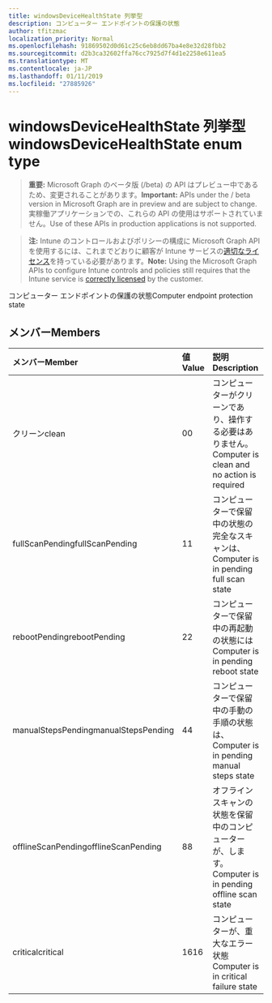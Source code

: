 ```yaml
---
title: windowsDeviceHealthState 列挙型
description: コンピューター エンドポイントの保護の状態
author: tfitzmac
localization_priority: Normal
ms.openlocfilehash: 91869502d0d61c25c6eb8dd67ba4e8e32d28fbb2
ms.sourcegitcommit: d2b3ca32602ffa76cc7925d7f4d1e2258e611ea5
ms.translationtype: MT
ms.contentlocale: ja-JP
ms.lasthandoff: 01/11/2019
ms.locfileid: "27885926"
---
```

# <a name="windowsdevicehealthstate-enum-type"></a><span data-ttu-id="da7cc-103">windowsDeviceHealthState 列挙型</span><span class="sxs-lookup"><span data-stu-id="da7cc-103">windowsDeviceHealthState enum type</span></span>

> <span data-ttu-id="da7cc-104">**重要:** Microsoft Graph のベータ版 (/beta) の API はプレビュー中であるため、変更されることがあります。</span><span class="sxs-lookup"><span data-stu-id="da7cc-104">**Important:** APIs under the / beta version in Microsoft Graph are in preview and are subject to change.</span></span> <span data-ttu-id="da7cc-105">実稼働アプリケーションでの、これらの API の使用はサポートされていません。</span><span class="sxs-lookup"><span data-stu-id="da7cc-105">Use of these APIs in production applications is not supported.</span></span>

> <span data-ttu-id="da7cc-106">**注:** Intune のコントロールおよびポリシーの構成に Microsoft Graph API を使用するには、これまでどおりに顧客が Intune サービスの[適切なライセンス](https://go.microsoft.com/fwlink/?linkid=839381)を持っている必要があります。</span><span class="sxs-lookup"><span data-stu-id="da7cc-106">**Note:** Using the Microsoft Graph APIs to configure Intune controls and policies still requires that the Intune service is [correctly licensed](https://go.microsoft.com/fwlink/?linkid=839381) by the customer.</span></span>

<span data-ttu-id="da7cc-107">コンピューター エンドポイントの保護の状態</span><span class="sxs-lookup"><span data-stu-id="da7cc-107">Computer endpoint protection state</span></span>
## <a name="members"></a><span data-ttu-id="da7cc-108">メンバー</span><span class="sxs-lookup"><span data-stu-id="da7cc-108">Members</span></span>
|<span data-ttu-id="da7cc-109">メンバー</span><span class="sxs-lookup"><span data-stu-id="da7cc-109">Member</span></span>|<span data-ttu-id="da7cc-110">値</span><span class="sxs-lookup"><span data-stu-id="da7cc-110">Value</span></span>|<span data-ttu-id="da7cc-111">説明</span><span class="sxs-lookup"><span data-stu-id="da7cc-111">Description</span></span>|
|:---|:---|:---|
|<span data-ttu-id="da7cc-112">クリーン</span><span class="sxs-lookup"><span data-stu-id="da7cc-112">clean</span></span>|<span data-ttu-id="da7cc-113">0</span><span class="sxs-lookup"><span data-stu-id="da7cc-113">0</span></span>|<span data-ttu-id="da7cc-114">コンピューターがクリーンであり、操作する必要はありません。</span><span class="sxs-lookup"><span data-stu-id="da7cc-114">Computer is clean and no action is required</span></span>|
|<span data-ttu-id="da7cc-115">fullScanPending</span><span class="sxs-lookup"><span data-stu-id="da7cc-115">fullScanPending</span></span>|<span data-ttu-id="da7cc-116">1</span><span class="sxs-lookup"><span data-stu-id="da7cc-116">1</span></span>|<span data-ttu-id="da7cc-117">コンピューターで保留中の状態の完全なスキャンは、</span><span class="sxs-lookup"><span data-stu-id="da7cc-117">Computer is in pending full scan state</span></span>|
|<span data-ttu-id="da7cc-118">rebootPending</span><span class="sxs-lookup"><span data-stu-id="da7cc-118">rebootPending</span></span>|<span data-ttu-id="da7cc-119">2</span><span class="sxs-lookup"><span data-stu-id="da7cc-119">2</span></span>|<span data-ttu-id="da7cc-120">コンピューターで保留中の再起動の状態には</span><span class="sxs-lookup"><span data-stu-id="da7cc-120">Computer is in pending reboot state</span></span>|
|<span data-ttu-id="da7cc-121">manualStepsPending</span><span class="sxs-lookup"><span data-stu-id="da7cc-121">manualStepsPending</span></span>|<span data-ttu-id="da7cc-122">4</span><span class="sxs-lookup"><span data-stu-id="da7cc-122">4</span></span>|<span data-ttu-id="da7cc-123">コンピューターで保留中の手動の手順の状態は、</span><span class="sxs-lookup"><span data-stu-id="da7cc-123">Computer is in pending manual steps state</span></span>|
|<span data-ttu-id="da7cc-124">offlineScanPending</span><span class="sxs-lookup"><span data-stu-id="da7cc-124">offlineScanPending</span></span>|<span data-ttu-id="da7cc-125">8</span><span class="sxs-lookup"><span data-stu-id="da7cc-125">8</span></span>|<span data-ttu-id="da7cc-126">オフライン スキャンの状態を保留中のコンピューターが、します。</span><span class="sxs-lookup"><span data-stu-id="da7cc-126">Computer is in pending offline scan state</span></span>|
|<span data-ttu-id="da7cc-127">critical</span><span class="sxs-lookup"><span data-stu-id="da7cc-127">critical</span></span>|<span data-ttu-id="da7cc-128">16</span><span class="sxs-lookup"><span data-stu-id="da7cc-128">16</span></span>|<span data-ttu-id="da7cc-129">コンピューターが、重大なエラー状態</span><span class="sxs-lookup"><span data-stu-id="da7cc-129">Computer is in critical failure state</span></span>|






